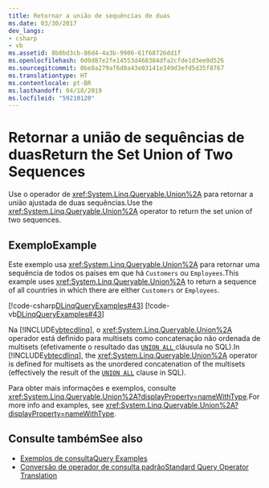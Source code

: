 ```yaml
---
title: Retornar a união de sequências de duas
ms.date: 03/30/2017
dev_langs:
- csharp
- vb
ms.assetid: 8b8bd3cb-86d4-4a3b-9906-61f68726dd1f
ms.openlocfilehash: 0d0d87e2fe14553d468384dfa2cfde1d3ee0d526
ms.sourcegitcommit: 0be8a279af6d8a43e03141e349d3efd5d35f8767
ms.translationtype: HT
ms.contentlocale: pt-BR
ms.lasthandoff: 04/18/2019
ms.locfileid: "59210120"
---
```

# <a name="return-the-set-union-of-two-sequences"></a><span data-ttu-id="c2eef-102">Retornar a união de sequências de duas</span><span class="sxs-lookup"><span data-stu-id="c2eef-102">Return the Set Union of Two Sequences</span></span>
<span data-ttu-id="c2eef-103">Use o operador de <xref:System.Linq.Queryable.Union%2A> para retornar a união ajustada de duas sequências.</span><span class="sxs-lookup"><span data-stu-id="c2eef-103">Use the <xref:System.Linq.Queryable.Union%2A> operator to return the set union of two sequences.</span></span>  
  
## <a name="example"></a><span data-ttu-id="c2eef-104">Exemplo</span><span class="sxs-lookup"><span data-stu-id="c2eef-104">Example</span></span>  
 <span data-ttu-id="c2eef-105">Este exemplo usa <xref:System.Linq.Queryable.Union%2A> para retornar uma sequência de todos os países em que há `Customers` ou `Employees`.</span><span class="sxs-lookup"><span data-stu-id="c2eef-105">This example uses <xref:System.Linq.Queryable.Union%2A> to return a sequence of all countries in which there are either `Customers` or `Employees`.</span></span>  
  
 [!code-csharp[DLinqQueryExamples#43](../../../../../../samples/snippets/csharp/VS_Snippets_Data/DLinqQueryExamples/cs/Program.cs#43)]
 [!code-vb[DLinqQueryExamples#43](../../../../../../samples/snippets/visualbasic/VS_Snippets_Data/DLinqQueryExamples/vb/Module1.vb#43)]  
  
 <span data-ttu-id="c2eef-106">Na [!INCLUDE[vbtecdlinq](../../../../../../includes/vbtecdlinq-md.md)], o <xref:System.Linq.Queryable.Union%2A> operador está definido para multisets como concatenação não ordenada de multisets (efetivamente o resultado das [ `UNION ALL` ](https://docs.microsoft.com/sql/t-sql/language-elements/set-operators-union-transact-sql?view=sql-server-2017) cláusula no SQL).</span><span class="sxs-lookup"><span data-stu-id="c2eef-106">In [!INCLUDE[vbtecdlinq](../../../../../../includes/vbtecdlinq-md.md)], the <xref:System.Linq.Queryable.Union%2A> operator is defined for multisets as the unordered concatenation of the multisets (effectively the result of the [`UNION ALL`](https://docs.microsoft.com/sql/t-sql/language-elements/set-operators-union-transact-sql?view=sql-server-2017) clause in SQL).</span></span>

<span data-ttu-id="c2eef-107">Para obter mais informações e exemplos, consulte <xref:System.Linq.Queryable.Union%2A?displayProperty=nameWithType>.</span><span class="sxs-lookup"><span data-stu-id="c2eef-107">For more info and examples, see <xref:System.Linq.Queryable.Union%2A?displayProperty=nameWithType>.</span></span>
  
## <a name="see-also"></a><span data-ttu-id="c2eef-108">Consulte também</span><span class="sxs-lookup"><span data-stu-id="c2eef-108">See also</span></span>

- [<span data-ttu-id="c2eef-109">Exemplos de consulta</span><span class="sxs-lookup"><span data-stu-id="c2eef-109">Query Examples</span></span>](../../../../../../docs/framework/data/adonet/sql/linq/query-examples.md)
- [<span data-ttu-id="c2eef-110">Conversão de operador de consulta padrão</span><span class="sxs-lookup"><span data-stu-id="c2eef-110">Standard Query Operator Translation</span></span>](../../../../../../docs/framework/data/adonet/sql/linq/standard-query-operator-translation.md)
